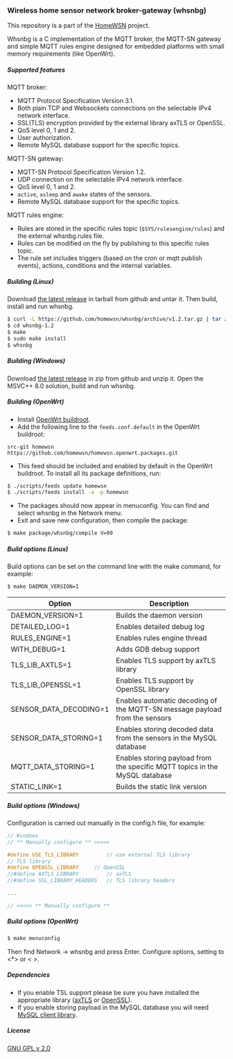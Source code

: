 ### Wireless home sensor network broker-gateway (whsnbg)

This repository is a part of the [HomeWSN](http://homewsn.github.io) project.

Whsnbg is a C implementation of the MQTT broker, the MQTT-SN gateway and simple MQTT rules engine designed for embedded platforms with small memory requirements (like OpenWrt).


##### Supported features

MQTT broker:
* MQTT Protocol Specification Version 3.1.
* Both plain TCP and Websockets connections on the selectable IPv4 network interface.
* SSL(TLS) encryption provided by the external library axTLS or OpenSSL.
* QoS level 0, 1 and 2.
* User authorization.
* Remote MySQL database support for the specific topics.

MQTT-SN gateway:
* MQTT-SN Protocol Specification Version 1.2.
* UDP connection on the selectable IPv4 network interface.
* QoS level 0, 1 and 2.
* `active`, `asleep` and `awake` states of the sensors.
* Remote MySQL database support for the specific topics.

MQTT rules engine:
* Rules are stored in the specific rules topic (`$SYS/rulesengine/rules`) and the external whsnbg.rules file.
* Rules can be modified on the fly by publishing to this specific rules topic.
* The rule set includes triggers (based on the cron or mqtt publish events), actions, conditions and the internal variables.

##### Building (Linux)

Download [the latest release](https://github.com/homewsn/whsnbg/releases) in tarball from github and untar it. Then build, install and run whsnbg.

```sh
$ curl -L https://github.com/homewsn/whsnbg/archive/v1.2.tar.gz | tar zx
$ cd whsnbg-1.2
$ make
$ sudo make install
$ whsnbg
```

##### Building (Windows)

Download [the latest release](https://github.com/homewsn/whsnbg/releases) in zip from github and unzip it. Open the MSVC++ 8.0 solution, build and run whsnbg.

##### Building (OpenWrt)

* Install [OpenWrt buildroot](http://wiki.openwrt.org/doc/howto/buildroot.exigence).
* Add the following line to the `feeds.conf.default` in the OpenWrt buildroot:
```
src-git homewsn https://github.com/homewsn/homewsn.openwrt.packages.git
```
* This feed should be included and enabled by default in the OpenWrt buildroot. To install all its package definitions, run:
```sh
$ ./scripts/feeds update homewsn
$ ./scripts/feeds install -a -p homewsn
```
* The packages should now appear in menuconfig. You can find and select whsnbg in the Network menu.
* Exit and save new configuration, then compile the package:
```sh
$ make package/whsnbg/compile V=99
```


##### Build options (Linux)

Build options can be set on the command line with the make command, for example:
```sh
$ make DAEMON_VERSION=1
```

| Option | Description |
| --- | --- |
| DAEMON_VERSION=1 | Builds the daemon version |
| DETAILED_LOG=1 | Enables detailed debug log |
| RULES_ENGINE=1 | Enables rules engine thread |
| WITH_DEBUG=1 | Adds GDB debug support |
| TLS_LIB_AXTLS=1 | Enables TLS support by axTLS library |
| TLS_LIB_OPENSSL=1 | Enables TLS support by OpenSSL library |
| SENSOR_DATA_DECODING=1 | Enables automatic decoding of the MQTT-SN message payload from the sensors |
| SENSOR_DATA_STORING=1 | Enables storing decoded data from the sensors in the MySQL database |
| MQTT_DATA_STORING=1 | Enables storing payload from the specific MQTT topics in the MySQL database |
| STATIC_LINK=1 | Builds the static link version |

##### Build options (Windows)

Configuration is carried out manually in the config.h file, for example:
```c
// Windows
// ** Manually configure ** >>>>>

#define USE_TLS_LIBRARY			// use external TLS library
// TLS library
#define OPENSSL_LIBRARY		// OpenSSL
//#define AXTLS_LIBRARY			// axTLS
//#define SSL_LIBRARY_HEADERS	// TLS library headers

...

// <<<<< ** Manually configure **
```

##### Build options (OpenWrt)

```sh
$ make menuconfig
```
Then find  Network -> whsnbg and press Enter. Configure options, setting to <*> or < >.

##### Dependencies

* If you enable TSL support please be sure you have installed the appropriate library ([axTLS](http://axtls.sourceforge.net/) or [OpenSSL](https://www.openssl.org/)).
* If you enable storing payload in the MySQL database you will need [MySQL client library](http://dev.mysql.com/downloads/connector/c/).

##### License

[GNU GPL v 2.0](http://www.gnu.org/licenses/gpl-2.0.html)
